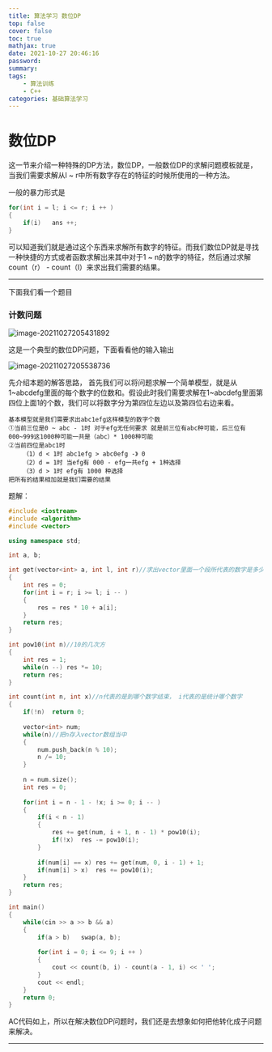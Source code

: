 ```yaml
---
title: 算法学习 数位DP
top: false
cover: false
toc: true
mathjax: true
date: 2021-10-27 20:46:16
password:
summary:
tags:
	- 算法训练
	- C++
categories: 基础算法学习
---
```

# 数位DP

这一节来介绍一种特殊的DP方法，数位DP，一般数位DP的求解问题模板就是，当我们需要求解从l ~ r中所有数字存在的特征的时候所使用的一种方法。

一般的暴力形式是

```C++
for(int i = l; i <= r; i ++ )
{
    if(i)	ans ++;
}
```

可以知道我们就是通过这个东西来求解所有数字的特征。而我们数位DP就是寻找一种快捷的方式或者函数求解出来其中对于1 ~ n的数字的特征，然后通过求解count（r） - count（l）来求出我们需要的结果。

---

下面我们看一个题目

### 计数问题

![image-20211027205431892](C:\Users\86385\AppData\Roaming\Typora\typora-user-images\image-20211027205431892.png)

这是一个典型的数位DP问题，下面看看他的输入输出

![image-20211027205538736](C:\Users\86385\AppData\Roaming\Typora\typora-user-images\image-20211027205538736.png)

先介绍本题的解答思路， 首先我们可以将问题求解一个简单模型，就是从1~abcdefg里面的每个数字的位数和。假设此时我们需要求解在1~abcdefg里面第四位上面1的个数，我们可以将数字分为第四位左边以及第四位右边来看。

```题解
基本模型就是我们需要求出abc1efg这样模型的数字个数
①当前三位是0 ~ abc - 1时 对于efg无任何要求 就是前三位有abc种可能，后三位有000~999这1000种可能一共是（abc）* 1000种可能
②当前四位是abc1时
	（1）d < 1时 abc1efg > abc0efg -》 0
	（2）d = 1时 当efg有 000 - efg一共efg + 1种选择
	（3）d > 1时 efg有 1000 种选择
把所有的结果相加就是我们需要的结果
```



题解：

```C++
#include <iostream>
#include <algorithm>
#include <vector>

using namespace std;

int a, b;

int get(vector<int> a, int l, int r)//求出vector里面一个段所代表的数字是多少
{
    int res = 0;
    for(int i = r; i >= l; i -- )
    {
        res = res * 10 + a[i];
    }
    return res;
}

int pow10(int n)//10的几次方
{
    int res = 1;
    while(n --) res *= 10;
    return res;
} 

int count(int n, int x)//n代表的是到哪个数字结束， i代表的是统计哪个数字
{
    if(!n)  return 0;
    
    vector<int> num;
    while(n)//把n存入vector数组当中
    {
        num.push_back(n % 10);
        n /= 10;
    }
    
    n = num.size();
    int res = 0;
    
    for(int i = n - 1 - !x; i >= 0; i -- )
    {
        if(i < n - 1)
        {
            res += get(num, i + 1, n - 1) * pow10(i);
            if(!x)  res -= pow10(i);
        }
        
        if(num[i] == x) res += get(num, 0, i - 1) + 1;
        if(num[i] > x)  res += pow10(i);
    }
    return res;
}

int main()
{
    while(cin >> a >> b && a)
    {
        if(a > b)   swap(a, b);
        
        for(int i = 0; i <= 9; i ++ )
        {
            cout << count(b, i) - count(a - 1, i) << ' ';
        }
        cout << endl;
    }
    return 0;
}
```

AC代码如上，所以在解决数位DP问题时，我们还是去想象如何把他转化成子问题来解决。

---
